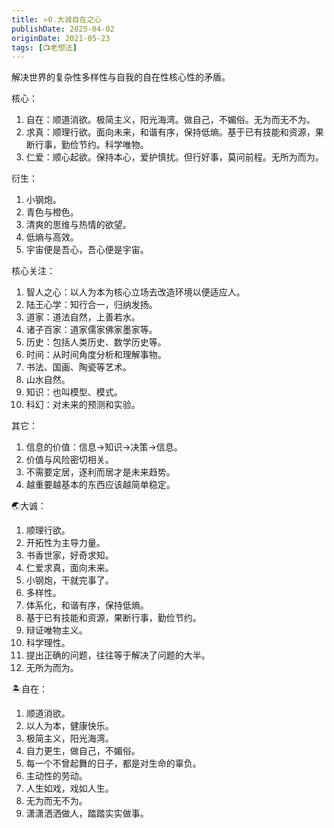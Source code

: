 ```yaml
---
title: ⭐️0.大诚自在之心
publishDate: 2025-04-02
originDate: 2021-05-23
tags: [📺老想法]
---
```


解决世界的复杂性多样性与自我的自在性核心性的矛盾。

核心：
1. 自在：顺道消欲。极简主义，阳光海湾。做自己，不媚俗。无为而无不为。
2. 求真：顺理行欲。面向未来，和谐有序，保持低熵。基于已有技能和资源，果断行事，勤俭节约。科学唯物。
4. 仁爱：顺心起欲。保持本心，爱护慎扰。但行好事，莫问前程。无所为而为。

衍生：
1. 小钢炮。
2. 青色与橙色。
3. 清爽的思维与热情的欲望。
4. 低熵与高效。
5. 宇宙便是吾心，吾心便是宇宙。

核心关注：
1. 智人之心：以人为本为核心立场去改造环境以便适应人。
2. 陆王心学：知行合一，归纳发扬。
3. 道家：道法自然，上善若水。
4. 诸子百家：道家儒家佛家墨家等。
5. 历史：包括人类历史、数学历史等。
6. 时间：从时间角度分析和理解事物。
7. 书法、国画、陶瓷等艺术。
8. 山水自然。
9. 知识：也叫模型、模式。
10. 科幻：对未来的预测和实验。

其它：
1. 信息的价值：信息->知识->决策->信息。
2. 价值与风险密切相关。
3. 不需要定居，逐利而居才是未来趋势。
4. 越重要越基本的东西应该越简单稳定。

🌏大诚：

1. 顺理行欲。
2. 开拓性为主导力量。
3. 书香世家，好奇求知。
4. 仁爱求真，面向未来。
5. 小钢炮，干就完事了。
6. 多样性。
7. 体系化，和谐有序，保持低熵。
8. 基于已有技能和资源，果断行事，勤俭节约。
9. 辩证唯物主义。
10. 科学理性。
11. 提出正确的问题，往往等于解决了问题的大半。
12. 无所为而为。

🏝自在：
1. 顺道消欲。
2. 以人为本，健康快乐。
3. 极简主义，阳光海湾。
4. 自力更生，做自己，不媚俗。
5. 每一个不曾起舞的日子，都是对生命的辜负。
6. 主动性的劳动。
7. 人生如戏，戏如人生。
8. 无为而无不为。
9. 潇潇洒洒做人，踏踏实实做事。
